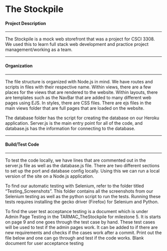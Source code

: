 # The Stockpile

#### Project Description
***
The Stockpile is a mock web storefront that was a project for CSCI 3308. We used this to learn full stack web development and practice project management/working as a team.
***
#### Organization
***
The file structure is organized with Node.js in mind.  We have routes and scripts in files with their respective name.  Within views, there are a few places for the views that are rendered to the website.  Within layouts, there are templates such as the NavBar that are added to many different web pages using EJS.  In styles, there are CSS files.  There are ejs files in the main views folder that are full pages that are loaded on the website.

The database folder has the script for creating the database on our Heroku application.  Server.js is the main entry point for all of the code, and database.js has the information for connecting to the database.
***
#### Build/Test Code
***
To test the code locally, we have lines that are commented out in the server.js file as well as the database.js file.  There are two different sections to set up the port and database config locally.  Using this we can run a local version of the site on a Node.js application.

To find our automatic testing with Selenium, refer to the folder titled “Testing_Screenshots”. This folder contains all the screenshots from our Selenium testing as well as the python script to run the tests. Running these tests requires installing the gecko driver (Firefox) for Selenium and Python.

To find the user test acceptance testing is a document which is under Admin Page Testing in the TARMAC_TheStockpile for milestone 5. It is starts on page 9 and one goes through the test case by hand. These test cases will be used to test if the admin pages work. It can be added to if there are new requirements and checks if the cases work after a commit. Print out the file below and one can go through and test if the code works. 
Blank document for  user acceptance testing